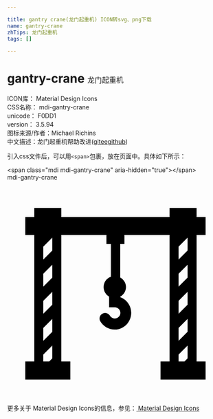 ```yaml
---

title: gantry crane(龙门起重机) ICON转svg、png下载
name: gantry-crane
zhTips: 龙门起重机
tags: []

---
```


# gantry-crane  <small style="font-size: 60%;font-weight: 100">龙门起重机</small>


<div class="detail-page">
<p>
<span>
ICON库：
<span class="badge-secondary badge">Material Design Icons</span> 
</span>
<br/>
<span>
CSS名称：
<span class="badge-secondary badge">mdi-gantry-crane</span> 
</span>
<br/>
<span>
unicode：
<span class="badge-secondary badge">F0DD1</span> 
<copy-btn content='F0DD1' btn-title=""></copy-btn>
<copy-btn :content='String.fromCodePoint(parseInt("F0DD1", 16))' btn-title="复制U"></copy-btn>
</span>
<br/>
<span>
version：
<span class="badge-secondary badge">3.5.94</span> 
</span>
<br/>
<span>图标来源/作者：<span class="badge-light badge">Michael Richins</span></span> 
<br/>
<span class="zh-detail">中文描述：<span class="badge-primary badge">龙门起重机</span><span class="help-link"><span>帮助改进</span>(<a href="https://gitee.com/liuwave/icon-helper/edit/master/json/material/gantry-crane.json" target="_blank" rel="noopener noreferrer">gitee</a><a href="https://github.com/liuwave/icon-helper/edit/master/json/material/gantry-crane.json" target="_blank" rel="noopener noreferrer">github</a></span>)</span><br/>
</p>
</div>
<div class="alert alert-dark">
  <i class="mdi mdi-gantry-crane mdi-48px"></i>
  <i class="mdi mdi-gantry-crane mdi-36px"></i>
  <i class="mdi mdi-gantry-crane mdi-24px"></i>
  <i class="mdi mdi-gantry-crane mdi-18px"></i>
</div>
<div>
  <p>引入css文件后，可以用<code>&lt;span&gt;</code>包裹，放在页面中。具体如下所示：    
  </p>
  <div class="alert alert-primary" style="font-size: 14px">
    &lt;span class="mdi mdi-gantry-crane" aria-hidden="true"&gt;&lt;/span&gt;
    <copy-btn content='<span class="mdi mdi-gantry-crane" aria-hidden="true"></span>'></copy-btn>
  </div>
  <div class="alert alert-secondary">
    <i class="mdi mdi-gantry-crane"
    style="font-size: 24px"
    aria-hidden="true"></i> mdi-gantry-crane
    <copy-btn content="mdi-gantry-crane" btn-title="复制图标名称"></copy-btn>
  </div>
</div>
<div id="svg" class="svg-wrap">
<svg xmlns="http://www.w3.org/2000/svg" viewBox="0 0 24 24"><path d="M21,6H22V4H21V3H18V4H6V3H3V4H2V6H3V20H2V22H7V20H6V6H11V7H11.5V10.62C11,10.79 10.69,11.25 10.69,11.76C10.69,12.2 10.92,12.6 11.3,12.82V14H11.92C12.26,14 12.54,14.27 12.55,14.61C12.55,14.96 12.28,15.24 11.93,15.24C11.71,15.24 11.5,15.12 11.39,14.93C11.22,14.64 10.84,14.54 10.55,14.71C10.26,14.87 10.15,15.25 10.32,15.55C10.65,16.12 11.26,16.47 11.92,16.47C12.94,16.46 13.76,15.62 13.75,14.6C13.74,13.83 13.26,13.14 12.53,12.88V12.82C13.12,12.5 13.34,11.78 13.03,11.2C12.92,11 12.74,10.81 12.53,10.7V7H13V6H18V20H17V22H22V20H21V6M5,15.29V16.71L4,17.71V16.29L5,15.29M4,20V19.24L5,18.24V19.66L4.66,20H4M4,7.29L5,6.29V7.71L4,8.71V7.29M4,10.29L5,9.29V10.71L4,11.71V10.29M4,13.29L5,12.29V13.71L4,14.71V13.24L4,13.29M20,15.29V16.71L19,17.71V16.29L20,15.29M19,20V19.24L20,18.24V19.66L19.66,20H19M19,7.29L20,6.29V7.71L19,8.71V7.29M19,10.29L20,9.29V10.71L19,11.71V10.29M19,13.29L20,12.29V13.71L19,14.71V13.24L19,13.29Z" /></svg>
</div>
<detail full-name='mdi-gantry-crane'></detail>
    
<div><p>更多关于 Material Design Icons的信息，参见：<a target="_blank" href="https://iconhelper.cn/material.html"> Material Design Icons</a>
</p></div>
